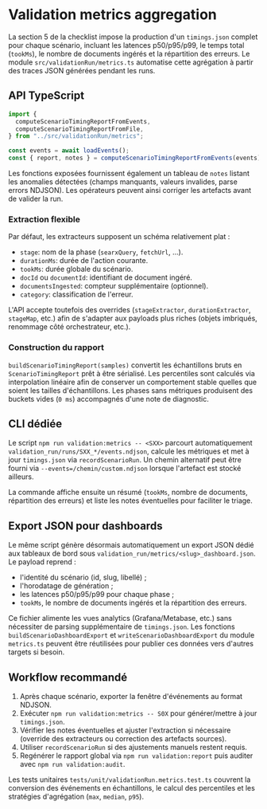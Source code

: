 # Validation metrics aggregation

La section 5 de la checklist impose la production d'un `timings.json` complet
pour chaque scénario, incluant les latences p50/p95/p99, le temps total
(`tookMs`), le nombre de documents ingérés et la répartition des erreurs.
Le module `src/validationRun/metrics.ts` automatise cette agrégation à partir
des traces JSON générées pendant les runs.

## API TypeScript

```ts
import {
  computeScenarioTimingReportFromEvents,
  computeScenarioTimingReportFromFile,
} from "../src/validationRun/metrics";

const events = await loadEvents();
const { report, notes } = computeScenarioTimingReportFromEvents(events);
```

Les fonctions exposées fournissent également un tableau de `notes` listant les
anomalies détectées (champs manquants, valeurs invalides, parse errors NDJSON).
Les opérateurs peuvent ainsi corriger les artefacts avant de valider la run.

### Extraction flexible

Par défaut, les extracteurs supposent un schéma relativement plat :

- `stage`: nom de la phase (`searxQuery`, `fetchUrl`, ...).
- `durationMs`: durée de l'action courante.
- `tookMs`: durée globale du scénario.
- `docId` ou `documentId`: identifiant de document ingéré.
- `documentsIngested`: compteur supplémentaire (optionnel).
- `category`: classification de l'erreur.

L'API accepte toutefois des overrides (`stageExtractor`, `durationExtractor`,
`stageMap`, etc.) afin de s'adapter aux payloads plus riches (objets imbriqués,
renommage côté orchestrateur, etc.).

### Construction du rapport

`buildScenarioTimingReport(samples)` convertit les échantillons bruts en
`ScenarioTimingReport` prêt à être sérialisé. Les percentiles sont calculés via
interpolation linéaire afin de conserver un comportement stable quelles que
soient les tailles d'échantillons. Les phases sans métriques produisent des
buckets vides (`0 ms`) accompagnés d'une note de diagnostic.

## CLI dédiée

Le script `npm run validation:metrics -- <SXX>` parcourt automatiquement
`validation_run/runs/SXX_*/events.ndjson`, calcule les métriques et met à jour
`timings.json` via `recordScenarioRun`. Un chemin alternatif peut être fourni via
`--events=/chemin/custom.ndjson` lorsque l'artefact est stocké ailleurs.

La commande affiche ensuite un résumé (`tookMs`, nombre de documents,
répartition des erreurs) et liste les notes éventuelles pour faciliter le
triage.

## Export JSON pour dashboards

Le même script génère désormais automatiquement un export JSON dédié aux
tableaux de bord sous `validation_run/metrics/<slug>_dashboard.json`. Le
payload reprend :

- l'identité du scénario (id, slug, libellé) ;
- l'horodatage de génération ;
- les latences p50/p95/p99 pour chaque phase ;
- `tookMs`, le nombre de documents ingérés et la répartition des erreurs.

Ce fichier alimente les vues analytics (Grafana/Metabase, etc.) sans nécessiter
de parsing supplémentaire de `timings.json`. Les fonctions
`buildScenarioDashboardExport` et `writeScenarioDashboardExport` du module
`metrics.ts` peuvent être réutilisées pour publier ces données vers d'autres
targets si besoin.

## Workflow recommandé

1. Après chaque scénario, exporter la fenêtre d'événements au format NDJSON.
2. Exécuter `npm run validation:metrics -- S0X` pour générer/mettre à jour
   `timings.json`.
3. Vérifier les notes éventuelles et ajuster l'extraction si nécessaire
   (override des extracteurs ou correction des artefacts sources).
4. Utiliser `recordScenarioRun` si des ajustements manuels restent requis.
5. Regénérer le rapport global via `npm run validation:report` puis auditer avec
   `npm run validation:audit`.

Les tests unitaires `tests/unit/validationRun.metrics.test.ts` couvrent la
conversion des événements en échantillons, le calcul des percentiles et les
stratégies d'agrégation (`max`, `median`, `p95`).
